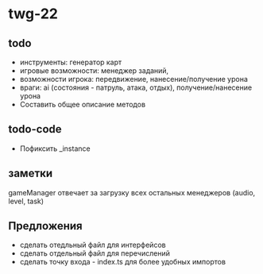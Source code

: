 # twg-22

## todo

- инструменты: генератор карт
- игровые возможности: менеджер заданий,
- возможности игрока: передвижение, нанесение/получение урона
- враги: ai (состояния - патруль, атака, отдых), получение/нанесение урона
- Составить общее описание методов

## todo-code

- Пофиксить _instance

## заметки

gameManager отвечает за загрузку всех остальных менеджеров (audio, level, task)

## Предложения

- сделать отедльный файл для интерфейсов
- сделать отдельный файл для перечислений
- сделать точку входа - index.ts для более удобных импортов
